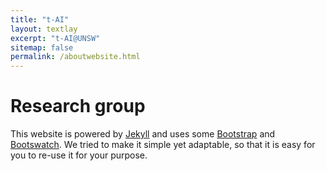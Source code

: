```yaml
---
title: "t-AI"
layout: textlay
excerpt: "t-AI@UNSW"
sitemap: false
permalink: /aboutwebsite.html
---
```


# Research group

This website is powered by [Jekyll](https://jekyllrb.com) and uses some [Bootstrap](http://www.getbootstrap.com) and  [Bootswatch](http://www.bootswatch.com). We tried to make it simple yet adaptable, so that it is easy for you to re-use it for your purpose. 
 


